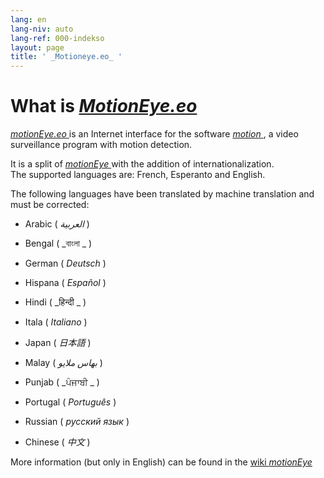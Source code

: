 ```yaml
---
lang: en
lang-niv: auto
lang-ref: 000-indekso
layout: page
title: ' _Motioneye.eo_ '
---
```

# What is [ _MotionEye.eo_ ](https://github.com/jmichault/motioneye.eo) 

[ _motionEye.eo_ ](https://github.com/jmichault/motioneye.eo) is an Internet interface for the software [ _motion_ ](https://motion-project.github.io/), a video surveillance program with motion detection.

It is a split of [ _motionEye_ ](https://github.com/ccrisan/motioneye) with the addition of internationalization.  
The supported languages ​​are: French, Esperanto and English.

The following languages ​​have been translated by machine translation and must be corrected:

* Arabic ( _العربية_ )


* Bengal ( _বাংলা _ )
  

  

* German ( _Deutsch_ )


* Hispana ( _Español_ )


* Hindi ( _हिन्दी _ )
  

  

* Itala ( _Italiano_ )


* Japan ( _日本語_ )


* Malay ( _بهاس ملايو_ )


* Punjab ( _ਪੰਜਾਬੀ _ )
  

  

* Portugal ( _Português_ )


* Russian ( _русский язык_ )


* Chinese ( _中文_ )




More information (but only in English) can be found in the [wiki _motionEye_ ](https://github.com/ccrisan/motioneye/wiki)

